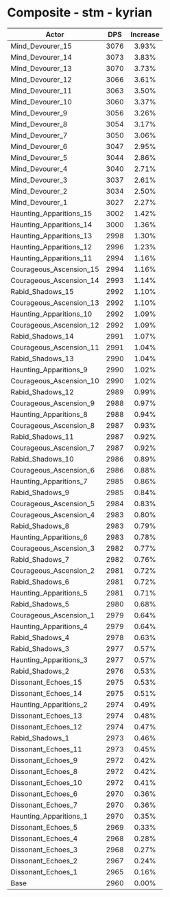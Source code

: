 # Composite - stm - kyrian
| Actor | DPS | Increase |
|---|:---:|:---:|
|Mind_Devourer_15|3076|3.93%|
|Mind_Devourer_14|3073|3.83%|
|Mind_Devourer_13|3070|3.73%|
|Mind_Devourer_12|3066|3.61%|
|Mind_Devourer_11|3063|3.50%|
|Mind_Devourer_10|3060|3.37%|
|Mind_Devourer_9|3056|3.26%|
|Mind_Devourer_8|3054|3.17%|
|Mind_Devourer_7|3050|3.06%|
|Mind_Devourer_6|3047|2.95%|
|Mind_Devourer_5|3044|2.86%|
|Mind_Devourer_4|3040|2.71%|
|Mind_Devourer_3|3037|2.61%|
|Mind_Devourer_2|3034|2.50%|
|Mind_Devourer_1|3027|2.27%|
|Haunting_Apparitions_15|3002|1.42%|
|Haunting_Apparitions_14|3000|1.36%|
|Haunting_Apparitions_13|2998|1.30%|
|Haunting_Apparitions_12|2996|1.23%|
|Haunting_Apparitions_11|2994|1.16%|
|Courageous_Ascension_15|2994|1.16%|
|Courageous_Ascension_14|2993|1.14%|
|Rabid_Shadows_15|2992|1.10%|
|Courageous_Ascension_13|2992|1.10%|
|Haunting_Apparitions_10|2992|1.09%|
|Courageous_Ascension_12|2992|1.09%|
|Rabid_Shadows_14|2991|1.07%|
|Courageous_Ascension_11|2991|1.04%|
|Rabid_Shadows_13|2990|1.04%|
|Haunting_Apparitions_9|2990|1.02%|
|Courageous_Ascension_10|2990|1.02%|
|Rabid_Shadows_12|2989|0.99%|
|Courageous_Ascension_9|2988|0.97%|
|Haunting_Apparitions_8|2988|0.94%|
|Courageous_Ascension_8|2987|0.93%|
|Rabid_Shadows_11|2987|0.92%|
|Courageous_Ascension_7|2987|0.92%|
|Rabid_Shadows_10|2986|0.89%|
|Courageous_Ascension_6|2986|0.88%|
|Haunting_Apparitions_7|2985|0.86%|
|Rabid_Shadows_9|2985|0.84%|
|Courageous_Ascension_5|2984|0.83%|
|Courageous_Ascension_4|2983|0.80%|
|Rabid_Shadows_8|2983|0.79%|
|Haunting_Apparitions_6|2983|0.78%|
|Courageous_Ascension_3|2982|0.77%|
|Rabid_Shadows_7|2982|0.76%|
|Courageous_Ascension_2|2981|0.72%|
|Rabid_Shadows_6|2981|0.72%|
|Haunting_Apparitions_5|2981|0.71%|
|Rabid_Shadows_5|2980|0.68%|
|Courageous_Ascension_1|2979|0.64%|
|Haunting_Apparitions_4|2979|0.64%|
|Rabid_Shadows_4|2978|0.63%|
|Rabid_Shadows_3|2977|0.57%|
|Haunting_Apparitions_3|2977|0.57%|
|Rabid_Shadows_2|2976|0.53%|
|Dissonant_Echoes_15|2975|0.53%|
|Dissonant_Echoes_14|2975|0.51%|
|Haunting_Apparitions_2|2974|0.49%|
|Dissonant_Echoes_13|2974|0.48%|
|Dissonant_Echoes_12|2974|0.47%|
|Rabid_Shadows_1|2973|0.46%|
|Dissonant_Echoes_11|2973|0.45%|
|Dissonant_Echoes_9|2972|0.42%|
|Dissonant_Echoes_8|2972|0.42%|
|Dissonant_Echoes_10|2972|0.41%|
|Dissonant_Echoes_6|2970|0.36%|
|Dissonant_Echoes_7|2970|0.36%|
|Haunting_Apparitions_1|2970|0.35%|
|Dissonant_Echoes_5|2969|0.33%|
|Dissonant_Echoes_4|2968|0.28%|
|Dissonant_Echoes_3|2968|0.27%|
|Dissonant_Echoes_2|2967|0.24%|
|Dissonant_Echoes_1|2965|0.16%|
|Base|2960|0.00%|
